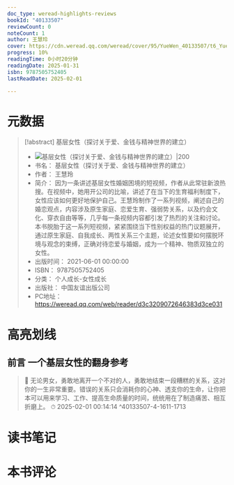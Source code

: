 ```yaml
---
doc_type: weread-highlights-reviews
bookId: "40133507"
reviewCount: 0
noteCount: 1
author: 王慧玲
cover: https://cdn.weread.qq.com/weread/cover/95/YueWen_40133507/t6_YueWen_40133507.jpg
progress: 10%
readingTime: 0小时20分钟
readingDate: 2025-01-31
isbn: 9787505752405
lastReadDate: 2025-02-01

---
```

# 元数据
> [!abstract] 基层女性（探讨关于爱、金钱与精神世界的建立）
> - ![ 基层女性（探讨关于爱、金钱与精神世界的建立）|200](https://cdn.weread.qq.com/weread/cover/95/YueWen_40133507/t6_YueWen_40133507.jpg)
> - 书名： 基层女性（探讨关于爱、金钱与精神世界的建立）
> - 作者： 王慧玲
> - 简介： 因为一条讲述基层女性婚姻困境的短视频，作者从此常驻新浪热搜。在视频中，她用开公司的比喻，讲述了在当下的生育福利制度下，女性应该如何更好地保护自己。王慧玲制作了一系列视频，阐述自己的婚恋观点，内容涉及原生家庭、恋爱生育、强弱势关系，以及约会文化、穿衣自由等等，几乎每一条视频内容都引发了热烈的关注和讨论。本书脱胎于这一系列短视频，紧紧围绕当下性别权益的热门议题展开，通过原生家庭、自我成长、两性关系三个主题，论述女性要如何摆脱环境与观念的束缚，正确对待恋爱与婚姻，成为一个精神、物质双独立的女性。
> - 出版时间： 2021-06-01 00:00:00
> - ISBN： 9787505752405
> - 分类： 个人成长-女性成长
> - 出版社： 中国友谊出版公司
> - PC地址：https://weread.qq.com/web/reader/d3c3209072646383d3ce031

# 高亮划线

## 前言 一个基层女性的翻身参考

> 📌 无论男女，勇敢地离开一个不对的人，勇敢地结束一段糟糕的关系，这对你的一生非常重要。错误的关系只会消耗你的心神、透支你的生命，让你把本可以用来学习、工作、提高生命质量的时间，统统用在了制造痛苦、相互折磨上。 
> ⏱ 2025-02-01 00:14:14 ^40133507-4-1611-1713

# 读书笔记

# 本书评论

